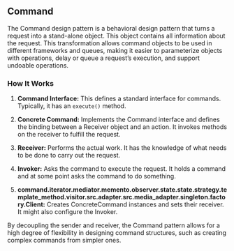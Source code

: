 ## Command

The Command design pattern is a behavioral design pattern that turns a request into a stand-alone object. This object contains all information about the request. This transformation allows command objects to be used in different frameworks and queues, making it easier to parameterize objects with operations, delay or queue a request’s execution, and support undoable operations.

### How It Works

1. **Command Interface:** This defines a standard interface for commands. Typically, it has an `execute()` method.

2. **Concrete Command:** Implements the Command interface and defines the binding between a Receiver object and an action. It invokes methods on the receiver to fulfill the request.

3. **Receiver:** Performs the actual work. It has the knowledge of what needs to be done to carry out the request.

4. **Invoker:** Asks the command to execute the request. It holds a command and at some point asks the command to do something.

5. **command.iterator.mediator.memento.observer.state.state.strategy.template_method.visitor.src.adapter.src.media_adapter.singleton.factory.Client:** Creates ConcreteCommand instances and sets their receiver. It might also configure the Invoker.

By decoupling the sender and receiver, the Command pattern allows for a high degree of flexibility in designing command structures, such as creating complex commands from simpler ones.